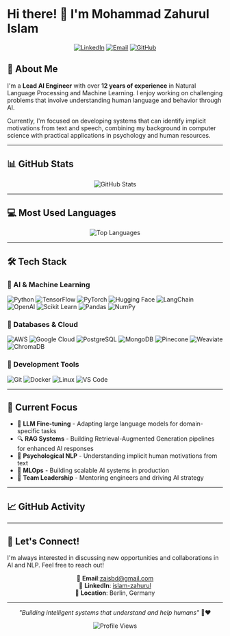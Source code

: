 # Hi there! 👋 I'm Mohammad Zahurul Islam

<div align="center">
  
[![LinkedIn](https://img.shields.io/badge/LinkedIn-0077B5?style=for-the-badge&logo=linkedin&logoColor=white)](https://www.linkedin.com/in/islam-zahurul/)
[![Email](https://img.shields.io/badge/Email-D14836?style=for-the-badge&logo=gmail&logoColor=white)](mailto:zaisbd@gmail.com)
[![GitHub](https://img.shields.io/badge/GitHub-100000?style=for-the-badge&logo=github&logoColor=white)](https://github.com/zahurul-islam)

</div>

## 🧠 About Me

I'm a **Lead AI Engineer** with over **12 years of experience** in Natural Language Processing and Machine Learning. I enjoy working on challenging problems that involve understanding human language and behavior through AI.

Currently, I'm focused on developing systems that can identify implicit motivations from text and speech, combining my background in computer science with practical applications in psychology and human resources.

---

## 📊 GitHub Stats

<div align="center">
  
<img src="https://github-readme-stats.vercel.app/api?username=zahurul-islam&show_icons=true&theme=dark&hide_border=true&bg_color=0d1117&title_color=58a6ff&text_color=c9d1d9&icon_color=58a6ff" alt="GitHub Stats" />

</div>

---

## 💻 Most Used Languages

<div align="center">
  
<img src="https://github-readme-stats.vercel.app/api/top-langs/?username=zahurul-islam&layout=compact&theme=dark&hide_border=true&bg_color=0d1117&title_color=58a6ff&text_color=c9d1d9" alt="Top Languages" />

</div>

---

## 🛠️ Tech Stack

### 🤖 AI & Machine Learning
![Python](https://img.shields.io/badge/Python-3776AB?style=flat-square&logo=python&logoColor=white)
![TensorFlow](https://img.shields.io/badge/TensorFlow-FF6F00?style=flat-square&logo=tensorflow&logoColor=white)
![PyTorch](https://img.shields.io/badge/PyTorch-EE4C2C?style=flat-square&logo=pytorch&logoColor=white)
![Hugging Face](https://img.shields.io/badge/🤗_Hugging_Face-FFD21E?style=flat-square&logoColor=black)
![LangChain](https://img.shields.io/badge/🦜_LangChain-1C3C3C?style=flat-square&logoColor=white)
![OpenAI](https://img.shields.io/badge/OpenAI-412991?style=flat-square&logo=openai&logoColor=white)
![Scikit Learn](https://img.shields.io/badge/scikit_learn-F7931E?style=flat-square&logo=scikit-learn&logoColor=white)
![Pandas](https://img.shields.io/badge/Pandas-2C2D72?style=flat-square&logo=pandas&logoColor=white)
![NumPy](https://img.shields.io/badge/Numpy-777BB4?style=flat-square&logo=numpy&logoColor=white)

### 💾 Databases & Cloud
![AWS](https://img.shields.io/badge/AWS-232F3E?style=flat-square&logo=amazon-aws&logoColor=white)
![Google Cloud](https://img.shields.io/badge/Google_Cloud-4285F4?style=flat-square&logo=google-cloud&logoColor=white)
![PostgreSQL](https://img.shields.io/badge/PostgreSQL-316192?style=flat-square&logo=postgresql&logoColor=white)
![MongoDB](https://img.shields.io/badge/MongoDB-4EA94B?style=flat-square&logo=mongodb&logoColor=white)
![Pinecone](https://img.shields.io/badge/Pinecone-000000?style=flat-square&logoColor=white)
![Weaviate](https://img.shields.io/badge/Weaviate-00C9A7?style=flat-square&logoColor=white)
![ChromaDB](https://img.shields.io/badge/ChromaDB-FF6B6B?style=flat-square&logoColor=white)

### 🔧 Development Tools
![Git](https://img.shields.io/badge/Git-F05032?style=flat-square&logo=git&logoColor=white)
![Docker](https://img.shields.io/badge/Docker-2CA5E0?style=flat-square&logo=docker&logoColor=white)
![Linux](https://img.shields.io/badge/Linux-FCC624?style=flat-square&logo=linux&logoColor=black)
![VS Code](https://img.shields.io/badge/VS_Code-007ACC?style=flat-square&logo=visual-studio-code&logoColor=white)

---

## 🎯 Current Focus

- 🔬 **LLM Fine-tuning** - Adapting large language models for domain-specific tasks
- 🔍 **RAG Systems** - Building Retrieval-Augmented Generation pipelines for enhanced AI responses
- 🧠 **Psychological NLP** - Understanding implicit human motivations from text
- 🚀 **MLOps** - Building scalable AI systems in production
- 👥 **Team Leadership** - Mentoring engineers and driving AI strategy

---

## 📈 GitHub Activity

<!--START_SECTION:activity-->
<!--END_SECTION:activity-->

---

## 🤝 Let's Connect!

I'm always interested in discussing new opportunities and collaborations in AI and NLP. Feel free to reach out!

<div align="center">

📧 **Email**:zaisbd@gmail.com  
💼 **LinkedIn**: [islam-zahurul](https://www.linkedin.com/in/islam-zahurul/)  
📍 **Location**: Berlin, Germany

</div>

---

<div align="center">
  
*"Building intelligent systems that understand and help humans"* 🤖❤️

![Profile Views](https://komarev.com/ghpvc/?username=zahurul-islam&color=brightgreen&style=flat-square)

</div>
